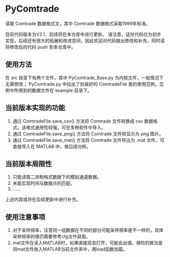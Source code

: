 # PyComtrade

读取 Comtrade 数据格式文，其中 Comtrade 数据格式采取1999年标准。

目前代码版本为V2.1，后续将在本仓库中进行更新。
请注意，这份代码仅为初步实现，后续还有很大的拓展和改进空间，因此欢迎对代码做出修改和补充，同时请将修改后的代码 push 到本仓库中。

## 使用方法

在 src 目录下有两个文件，其中 PyComtrade_Base.py 为内核文件，一般情况下无需修改；
PyComtrade.py 中给出了封装好的 ComtradeFile 类的使用范例，范例中所用到的数据文件在 example 目录下。

## 当前版本实现的功能

1. 通过 ComtradeFile.save_csv() 方法将 Comtrade 文件转换成 csv 数据格式。该格式通用性较强，可在多种软件中导入。
2. 通过 ComtradeFile.save_png() 方法将 Comtrade 文件转显示为 png 图片。
3. 通过 ComtradeFile.save_mat() 方法将 Comtrade 文件导出为 .mat 文件，可直接导入在 MATLAB 中，做后续分析。

## 当前版本局限性

1. 只能读取二进制格式数据下的模拟通道数据。
2. 未能实现时间与数据点的匹配。
3. ……

上述内容或将在后续更新中进行补充。

## 使用注意事项
1. 对于采样频率，注意同一组数据在不同的部分可能采样频率是不一样的，具体采样频率的值仍需要参考cfg文件获取。
2. mat文件在读入MATLAB时，如果直接双击打开，可能会出错。保险的做法是将mat文件放入MATLAB当前文件夹中，用load函数加载。


